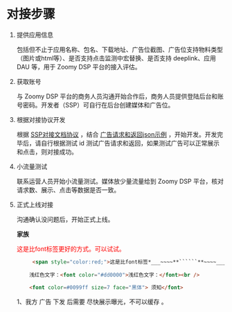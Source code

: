 # 对接步骤

1. 提供应用信息

    包括但不止于应用名称、包名、下载地址、广告位截图、广告位支持物料类型（图片或html等）、是否支持点击监测中宏替换、是否支持 deeplink、应用 DAU 等，用于 Zoomy DSP 平台的接入评估。

2. 获取账号

    与 Zoomy DSP 平台的商务人员沟通开始合作后，商务人员提供登陆后台和账号密码。开发者（SSP）可自行在后台创建媒体和广告位。

3. 根据对接协议开发

    根据 [SSP对接文档协议](request_and_response.md) ，结合 [广告请求和返回json示例](sample_of_request_and_response.md) ，开始开发。开发完毕后，请自行根据测试 id 测试广告请求和返回，如果测试广告可以正常展示和点击，则对接成功。

4. 小流量测试

    联系运营人员开始小流量测试。媒体放少量流量给到 Zoomy DSP 平台，核对请求数、展示、点击等数据是否一致。

5. 正式上线对接

    沟通确认没问题后，开始正式上线。
    
    **家族**
    
    <span style="color:red;">这是比font标签更好的方式。可以试试。</span>
    
    ```html
         <span style="color:red;">这是比font标签*___~~~~**``````**~~~~___*更好的方式。可以试试。</span>
        
        浅红色文字：<font color="#dd0000">浅红色文字：</font><br /> 
        
        <font color=#0099ff size=7 face="黑体"> 须知</font>
    ```
    
    1、我方 广告 下发 后需要 尽快展示曝光，不可以缓存 。